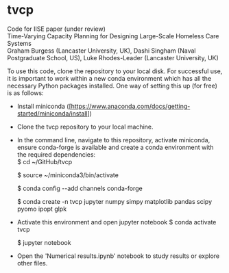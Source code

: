 # tvcp
Code for IISE paper (under review)  
Time-Varying Capacity Planning for Designing Large-Scale Homeless Care Systems  
Graham Burgess (Lancaster University, UK), Dashi Singham (Naval Postgraduate School, US), Luke Rhodes-Leader (Lancaster University, UK)  

To use this code, clone the repository to your local disk. For successful use, it is important to work within a new conda environment which has all the necessary Python packages installed.
One way of setting this up (for free) is as follows: 
- Install miniconda ([https://www.anaconda.com/docs/getting-started/miniconda/install])  
- Clone the tvcp repository to your local machine.  
- In the command line, navigate to this repository, activate miniconda, ensure conda-forge is available and create a conda environment with the required dependencies:   
  $ cd ~/GitHub/tvcp
  
  $ source ~/miniconda3/bin/activate
  
  $ conda config --add channels conda-forge
  
  $ conda create -n tvcp jupyter numpy simpy matplotlib pandas scipy pyomo ipopt glpk
  
- Activate this environment and open jupyter notebook
  $ conda activate tvcp
  
  $ jupyter notebook
  
- Open the 'Numerical results.ipynb' notebook to study results or explore other files.
